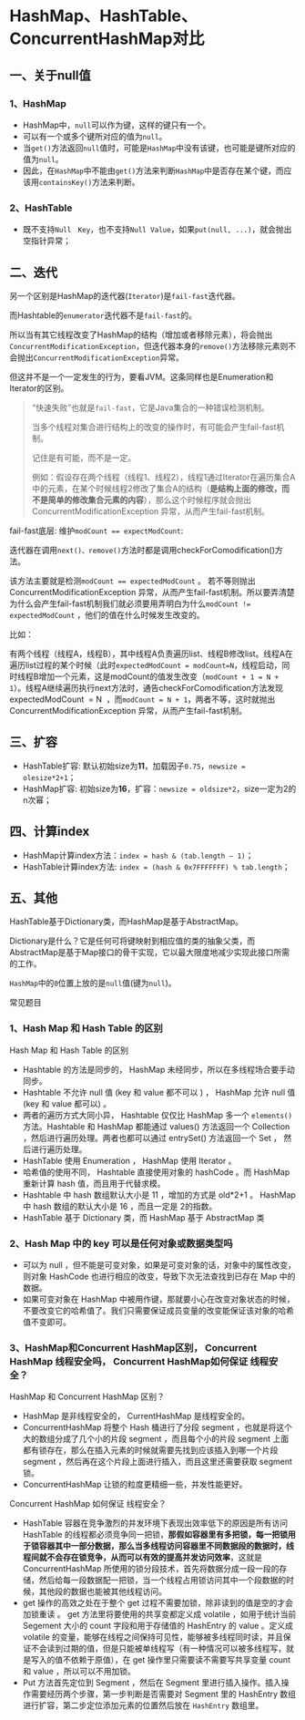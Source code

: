 # HashMap、HashTable、ConcurrentHashMap对比

## 一、关于null值

### 1、HashMap

* HashMap中，`null`可以作为键，这样的键只有一个。
* 可以有一个或多个键所对应的值为`null`。
* 当`get()`方法返回`null`值时，可能是`HashMap`中没有该键，也可能是键所对应的值为`null`。
* 因此，在`HashMap`中不能由`get()`方法来判断`HashMap`中是否存在某个键，而应该用`containsKey()`方法来判断。

### 2、HashTable

* 既不支持`Null　Key`，也不支持`Null Value`，如果`put(null, ...)`，就会抛出空指针异常；

## 二、迭代

另一个区别是HashMap的迭代器(`Iterator`)是`fail-fast`迭代器。

而Hashtable的`enumerator`迭代器不是`fail-fast`的。

所以当有其它线程改变了HashMap的结构（增加或者移除元素），将会抛出`ConcurrentModificationException`，但迭代器本身的`remove()`方法移除元素则不会抛出`ConcurrentModificationException`异常。

但这并不是一个一定发生的行为，要看JVM。这条同样也是Enumeration和Iterator的区别。

> “快速失败”也就是`fail-fast`，它是Java集合的一种错误检测机制。
>
> 当多个线程对集合进行结构上的改变的操作时，有可能会产生fail-fast机制。
>
> 记住是有可能，而不是一定。
>
> 例如：假设存在两个线程（线程1、线程2），线程1通过Iterator在遍历集合A中的元素，在某个时候线程2修改了集合A的结构（**是结构上面的修改，而不是简单的修改集合元素的内容**），那么这个时候程序就会抛出 ConcurrentModificationException 异常，从而产生fail-fast机制。

fail-fast底层: 维护`modCount == expectModCount`:

迭代器在调用`next()、remove()`方法时都是调用checkForComodification()方法。

该方法主要就是检测`modCount == expectedModCount` 。 若不等则抛出ConcurrentModificationException 异常，从而产生fail-fast机制。所以要弄清楚为什么会产生fail-fast机制我们就必须要用弄明白为什么`modCount != expectedModCount` ，他们的值在什么时候发生改变的。

比如：

有两个线程（线程A，线程B），其中线程A负责遍历list、线程B修改list。线程A在遍历list过程的某个时候（此时`expectedModCount = modCount=N`，线程启动，同时线程B增加一个元素，这是modCount的值发生改变（`modCount + 1 = N + 1`）。线程A继续遍历执行next方法时，通告checkForComodification方法发现expectedModCount  = N  ，而`modCount = N + 1`，两者不等，这时就抛出ConcurrentModificationException 异常，从而产生fail-fast机制。

## 三、扩容

* HashTable扩容: 默认初始size为**11**，加载因子`0.75`，`newsize = olesize*2+1`；
* HashMap扩容: 初始size为**16**，扩容：`newsize = oldsize*2`，size一定为2的n次幂；

## 四、计算index

- HashMap计算index方法：`index = hash & (tab.length – 1)`；
- HashTable计算index方法: `index = (hash & 0x7FFFFFFF) % tab.length`；

## 五、其他

HashTable基于Dictionary类，而HashMap是基于AbstractMap。

Dictionary是什么？它是任何可将键映射到相应值的类的抽象父类，而AbstractMap是基于Map接口的骨干实现，它以最大限度地减少实现此接口所需的工作。

`HashMap`中的`0`位置上放的是`null`值(键为`null`)。





常见题目

### 1、Hash Map 和 Hash Table 的区别

Hash Map 和 Hash Table 的区别

* Hashtable 的方法是同步的， HashMap 未经同步，所以在多线程场合要手动同步。
* Hashtable 不允许 null 值 (key 和 value 都不可以 ) ， HashMap 允许 null 值 (key 和 value 都可以) 。
* 两者的遍历方式大同小异， Hashtable 仅仅比 HashMap 多一个 `elements()` 方法。Hashtable 和 HashMap 都能通过 values() 方法返回一个 Collection ，然后进行遍历处理。两者也都可以通过 entrySet() 方法返回一个 Set ， 然后进行遍历处理。
* HashTable 使用 Enumeration ， HashMap 使用 Iterator 。
* 哈希值的使用不同， Hashtable 直接使用对象的 hashCode 。而 HashMap 重新计算 hash 值，而且用于代替求模。
* Hashtable 中 hash 数组默认大小是 11 ，增加的方式是 old*2+1 。 HashMap 中 hash 数组的默认大小是 16 ，而且一定是 2的指数。
* HashTable 基于 Dictionary 类，而 HashMap 基于 AbstractMap 类

### 2、Hash Map 中的 key 可以是任何对象或数据类型吗

* 可以为 null ，但不能是可变对象，如果是可变对象的话，对象中的属性改变，则对象 HashCode 也进行相应的改变，导致下次无法查找到已存在 Map 中的数据。
* 如果可变对象在 HashMap 中被用作键，那就要小心在改变对象状态的时候，不要改变它的哈希值了。我们只需要保证成员变量的改变能保证该对象的哈希值不变即可。


### 3、HashMap和Concurrent HashMap区别， Concurrent HashMap 线程安全吗， Concurrent HashMap如何保证 线程安全？

HashMap 和 Concurrent HashMap 区别？

* HashMap 是非线程安全的， CurrentHashMap 是线程安全的。
* ConcurrentHashMap 将整个 Hash 桶进行了分段 segment ，也就是将这个大的数组分成了几个小的片段 segment ，而且每个小的片段 segment 上面都有锁存在，那么在插入元素的时候就需要先找到应该插入到哪一个片段 segment ，然后再在这个片段上面进行插入，而且这里还需要获取 segment 锁。
* ConcurrentHashMap 让锁的粒度更精细一些，并发性能更好。

Concurrent HashMap 如何保证 线程安全？

* HashTable 容器在竞争激烈的并发环境下表现出效率低下的原因是所有访问 HashTable 的线程都必须竞争同一把锁，**那假如容器里有多把锁，每一把锁用于锁容器其中一部分数据，那么当多线程访问容器里不同数据段的数据时，线程间就不会存在锁竞争，从而可以有效的提高并发访问效率**，这就是 ConcurrentHashMap 所使用的锁分段技术，首先将数据分成一段一段的存储，然后给每一段数据配一把锁，当一个线程占用锁访问其中一个段数据的时候，其他段的数据也能被其他线程访问。
* get 操作的高效之处在于整个 get 过程不需要加锁，除非读到的值是空的才会加锁重读 。 get 方法里将要使用的共享变都定义成 volatile ，如用于统计当前 Segement 大小的 count 字段和用于存储值的 HashEntry 的 value 。定义成 volatile 的变量，能够在线程之间保持可见性，能够被多线程同时读，并且保证不会读到过期的值，但是只能被单线程写（有一种情况可以被多线程写，就是写入的值不依赖于原值），在 get 操作里只需要读不需要写共享变量 count 和 value ，所以可以不用加锁。
* Put 方法首先定位到 Segment ，然后在 Segment 里进行插入操作。插入操作需要经历两个步骤，第一步判断是否需要对 Segment 里的 HashEntry 数组进行扩容，第二步定位添加元素的位置然后放在 `HashEntry` 数组里。



